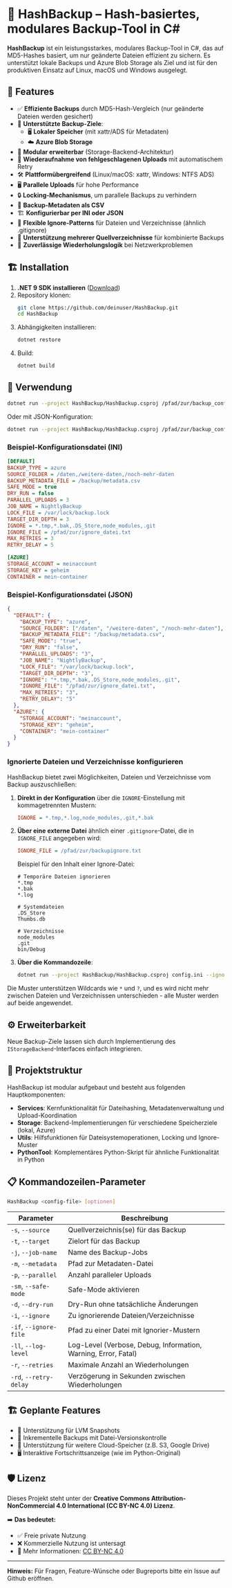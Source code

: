 # 🔐 HashBackup – Hash-basiertes, modulares Backup-Tool in C#

**HashBackup** ist ein leistungsstarkes, modulares Backup-Tool in C#, das auf MD5-Hashes basiert, um nur geänderte Dateien effizient zu sichern. Es unterstützt lokale Backups und Azure Blob Storage als Ziel und ist für den produktiven Einsatz auf Linux, macOS und Windows ausgelegt.

## 🚀 Features

- ✅ **Effiziente Backups** durch MD5-Hash-Vergleich (nur geänderte Dateien werden gesichert)
- 📂 **Unterstützte Backup-Ziele**:
  - 🖥️ **Lokaler Speicher** (mit xattr/ADS für Metadaten)
  - ☁️ **Azure Blob Storage**
- 🔌 **Modular erweiterbar** (Storage-Backend-Architektur)
- 🔄 **Wiederaufnahme von fehlgeschlagenen Uploads** mit automatischem Retry
- 🛠️ **Plattformübergreifend** (Linux/macOS: xattr, Windows: NTFS ADS)
- 🖥️ **Parallele Uploads** für hohe Performance
- 🔒 **Locking-Mechanismus**, um parallele Backups zu verhindern
- 📝 **Backup-Metadaten als CSV**
- 🏗️ **Konfigurierbar per INI oder JSON**
- 🚫 **Flexible Ignore-Patterns** für Dateien und Verzeichnisse (ähnlich .gitignore)
- 📁 **Unterstützung mehrerer Quellverzeichnisse** für kombinierte Backups
- 🔄 **Zuverlässige Wiederholungslogik** bei Netzwerkproblemen

## 🏗️ Installation

1. **.NET 9 SDK installieren** ([Download](https://dotnet.microsoft.com/download))
2. Repository klonen:
   ```bash
   git clone https://github.com/deinuser/HashBackup.git
   cd HashBackup
   ```
3. Abhängigkeiten installieren:
   ```bash
   dotnet restore
   ```
4. Build:
   ```bash
   dotnet build
   ```

## 📜 Verwendung

```bash
dotnet run --project HashBackup/HashBackup.csproj /pfad/zur/backup_config.ini
```

Oder mit JSON-Konfiguration:

```bash
dotnet run --project HashBackup/HashBackup.csproj /pfad/zur/backup_config.json
```

### Beispiel-Konfigurationsdatei (INI)

```ini
[DEFAULT]
BACKUP_TYPE = azure
SOURCE_FOLDER = /daten,/weitere-daten,/noch-mehr-daten
BACKUP_METADATA_FILE = /backup/metadata.csv
SAFE_MODE = true
DRY_RUN = false
PARALLEL_UPLOADS = 3
JOB_NAME = NightlyBackup
LOCK_FILE = /var/lock/backup.lock
TARGET_DIR_DEPTH = 3
IGNORE = *.tmp,*.bak,.DS_Store,node_modules,.git
IGNORE_FILE = /pfad/zur/ignore_datei.txt
MAX_RETRIES = 3
RETRY_DELAY = 5

[AZURE]
STORAGE_ACCOUNT = meinaccount
STORAGE_KEY = geheim
CONTAINER = mein-container
```

### Beispiel-Konfigurationsdatei (JSON)

```json
{
  "DEFAULT": {
    "BACKUP_TYPE": "azure",
    "SOURCE_FOLDER": ["/daten", "/weitere-daten", "/noch-mehr-daten"],
    "BACKUP_METADATA_FILE": "/backup/metadata.csv",
    "SAFE_MODE": "true",
    "DRY_RUN": "false",
    "PARALLEL_UPLOADS": "3",
    "JOB_NAME": "NightlyBackup",
    "LOCK_FILE": "/var/lock/backup.lock",
    "TARGET_DIR_DEPTH": "3",
    "IGNORE": "*.tmp,*.bak,.DS_Store,node_modules,.git",
    "IGNORE_FILE": "/pfad/zur/ignore_datei.txt",
    "MAX_RETRIES": "3",
    "RETRY_DELAY": "5"
  },
  "AZURE": {
    "STORAGE_ACCOUNT": "meinaccount",
    "STORAGE_KEY": "geheim",
    "CONTAINER": "mein-container"
  }
}
```

### Ignorierte Dateien und Verzeichnisse konfigurieren

HashBackup bietet zwei Möglichkeiten, Dateien und Verzeichnisse vom Backup auszuschließen:

1. **Direkt in der Konfiguration** über die `IGNORE`-Einstellung mit kommagetrennten Mustern:
   ```ini
   IGNORE = *.tmp,*.log,node_modules,.git,*.bak
   ```

2. **Über eine externe Datei** ähnlich einer `.gitignore`-Datei, die in `IGNORE_FILE` angegeben wird:
   ```ini
   IGNORE_FILE = /pfad/zur/backupignore.txt
   ```

   Beispiel für den Inhalt einer Ignore-Datei:
   ```
   # Temporäre Dateien ignorieren
   *.tmp
   *.bak
   *.log
   
   # Systemdateien
   .DS_Store
   Thumbs.db
   
   # Verzeichnisse
   node_modules
   .git
   bin/Debug
   ```

3. **Über die Kommandozeile**:
   ```bash
   dotnet run --project HashBackup/HashBackup.csproj config.ini --ignore "*.tmp,*.bak,node_modules" --ignore-file "ignore.txt"
   ```

Die Muster unterstützen Wildcards wie `*` und `?`, und es wird nicht mehr zwischen Dateien und Verzeichnissen unterschieden - alle Muster werden auf beide angewendet.

## ⚙️ Erweiterbarkeit

Neue Backup-Ziele lassen sich durch Implementierung des `IStorageBackend`-Interfaces einfach integrieren.

## 📂 Projektstruktur

HashBackup ist modular aufgebaut und besteht aus folgenden Hauptkomponenten:

- **Services**: Kernfunktionalität für Dateihashing, Metadatenverwaltung und Upload-Koordination
- **Storage**: Backend-Implementierungen für verschiedene Speicherziele (lokal, Azure)
- **Utils**: Hilfsfunktionen für Dateisystemoperationen, Locking und Ignore-Muster
- **PythonTool**: Komplementäres Python-Skript für ähnliche Funktionalität in Python

## 📋 Kommandozeilen-Parameter

```bash
HashBackup <config-file> [optionen]
```

| Parameter | Beschreibung |
|-----------|-------------|
| `-s`, `--source` | Quellverzeichnis(se) für das Backup |
| `-t`, `--target` | Zielort für das Backup |
| `-j`, `--job-name` | Name des Backup-Jobs |
| `-m`, `--metadata` | Pfad zur Metadaten-Datei |
| `-p`, `--parallel` | Anzahl paralleler Uploads |
| `-sm`, `--safe-mode` | Safe-Mode aktivieren |
| `-d`, `--dry-run` | Dry-Run ohne tatsächliche Änderungen |
| `-i`, `--ignore` | Zu ignorierende Dateien/Verzeichnisse |
| `-if`, `--ignore-file` | Pfad zu einer Datei mit Ignorier-Mustern |
| `-ll`, `--log-level` | Log-Level (Verbose, Debug, Information, Warning, Error, Fatal) |
| `-r`, `--retries` | Maximale Anzahl an Wiederholungen |
| `-rd`, `--retry-delay` | Verzögerung in Sekunden zwischen Wiederholungen |

## 🏗️ Geplante Features

- 📸 Unterstützung für LVM Snapshots
- 🔄 Inkrementelle Backups mit Datei-Versionskontrolle
- 📂 Unterstützung für weitere Cloud-Speicher (z.B. S3, Google Drive)
- 🖥️ Interaktive Fortschrittsanzeige (wie im Python-Original)

## 🛡️ Lizenz

Dieses Projekt steht unter der **Creative Commons Attribution-NonCommercial 4.0 International (CC BY-NC 4.0) Lizenz**.

➡️ **Das bedeutet:**
- ✅ Freie private Nutzung
- ❌ Kommerzielle Nutzung ist untersagt
- 📜 Mehr Informationen: [CC BY-NC 4.0](https://creativecommons.org/licenses/by-nc/4.0/)

---

**Hinweis:**
Für Fragen, Feature-Wünsche oder Bugreports bitte ein Issue auf Github eröffnen.
